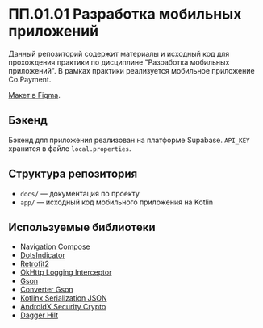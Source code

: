 # ПП.01.01 Разработка мобильных приложений

Данный репозиторий содержит материалы и исходный код для прохождения практики по дисциплине "Разработка мобильных приложений". В рамках практики реализуется мобильное приложение Co.Payment.

[Макет в Figma](https://www.figma.com/design/D5nt9GJJVcvPWPrXEtvV9G/ПП.01.01?node-id=0-1&p=f&t=roT7U54mSHhrYn43-0).

## Бэкенд

Бэкенд для приложения реализован на платформе Supabase. `API_KEY` хранится в файле `local.properties`.

## Структура репозитория

- `docs/` — документация по проекту
- `app/` — исходный код мобильного приложения на Kotlin

## Используемые библиотеки

- [Navigation Compose](https://developer.android.com/develop/ui/compose/navigation)
- [DotsIndicator](https://github.com/tommybuonomo/dotsindicator)
- [Retrofit2](https://github.com/square/retrofit)
- [OkHttp Logging Interceptor](https://github.com/square/okhttp/tree/master/okhttp-logging-interceptor)
- [Gson](https://github.com/google/gson)
- [Converter Gson](https://github.com/square/retrofit/tree/trunk/retrofit-converters/gson)
- [Kotlinx Serialization JSON](github.com/Kotlin/kotlinx.serialization)
- [AndroidX Security Crypto](https://developer.android.com/jetpack/androidx/releases/security)
- [Dagger Hilt](https://dagger.dev/hilt)